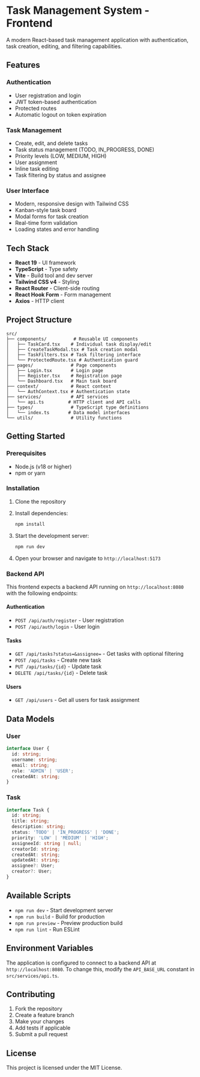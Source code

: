 # Task Management System - Frontend

A modern React-based task management application with authentication, task creation, editing, and filtering capabilities.

## Features

### Authentication
- User registration and login
- JWT token-based authentication
- Protected routes
- Automatic logout on token expiration

### Task Management
- Create, edit, and delete tasks
- Task status management (TODO, IN_PROGRESS, DONE)
- Priority levels (LOW, MEDIUM, HIGH)
- User assignment
- Inline task editing
- Task filtering by status and assignee

### User Interface
- Modern, responsive design with Tailwind CSS
- Kanban-style task board
- Modal forms for task creation
- Real-time form validation
- Loading states and error handling

## Tech Stack

- **React 19** - UI framework
- **TypeScript** - Type safety
- **Vite** - Build tool and dev server
- **Tailwind CSS v4** - Styling
- **React Router** - Client-side routing
- **React Hook Form** - Form management
- **Axios** - HTTP client

## Project Structure

```
src/
├── components/          # Reusable UI components
│   ├── TaskCard.tsx    # Individual task display/edit
│   ├── CreateTaskModal.tsx # Task creation modal
│   ├── TaskFilters.tsx # Task filtering interface
│   └── ProtectedRoute.tsx # Authentication guard
├── pages/              # Page components
│   ├── Login.tsx       # Login page
│   ├── Register.tsx    # Registration page
│   └── Dashboard.tsx   # Main task board
├── context/            # React context
│   └── AuthContext.tsx # Authentication state
├── services/           # API services
│   └── api.ts         # HTTP client and API calls
├── types/              # TypeScript type definitions
│   └── index.ts       # Data model interfaces
└── utils/              # Utility functions
```

## Getting Started

### Prerequisites
- Node.js (v18 or higher)
- npm or yarn

### Installation

1. Clone the repository
2. Install dependencies:
   ```bash
   npm install
   ```

3. Start the development server:
   ```bash
   npm run dev
   ```

4. Open your browser and navigate to `http://localhost:5173`

### Backend API

This frontend expects a backend API running on `http://localhost:8080` with the following endpoints:

#### Authentication
- `POST /api/auth/register` - User registration
- `POST /api/auth/login` - User login

#### Tasks
- `GET /api/tasks?status=&assignee=` - Get tasks with optional filtering
- `POST /api/tasks` - Create new task
- `PUT /api/tasks/{id}` - Update task
- `DELETE /api/tasks/{id}` - Delete task

#### Users
- `GET /api/users` - Get all users for task assignment

## Data Models

### User
```typescript
interface User {
  id: string;
  username: string;
  email: string;
  role: 'ADMIN' | 'USER';
  createdAt: string;
}
```

### Task
```typescript
interface Task {
  id: string;
  title: string;
  description: string;
  status: 'TODO' | 'IN_PROGRESS' | 'DONE';
  priority: 'LOW' | 'MEDIUM' | 'HIGH';
  assigneeId: string | null;
  creatorId: string;
  createdAt: string;
  updatedAt: string;
  assignee?: User;
  creator?: User;
}
```

## Available Scripts

- `npm run dev` - Start development server
- `npm run build` - Build for production
- `npm run preview` - Preview production build
- `npm run lint` - Run ESLint

## Environment Variables

The application is configured to connect to a backend API at `http://localhost:8080`. To change this, modify the `API_BASE_URL` constant in `src/services/api.ts`.

## Contributing

1. Fork the repository
2. Create a feature branch
3. Make your changes
4. Add tests if applicable
5. Submit a pull request

## License

This project is licensed under the MIT License.
